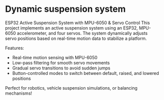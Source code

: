 # Dynamic suspension system
 
ESP32 Active Suspension System with MPU-6050 & Servo Control
This project implements an active suspension system using an ESP32, MPU-6050 accelerometer, and four servos. The system dynamically adjusts servo positions based on real-time motion data to stabilize a platform.

Features:
- Real-time motion sensing with MPU-6050
- Low-pass filtering for smooth servo movements
- Gradual servo transitions to avoid sudden jumps
- Button-controlled modes to switch between default, raised, and lowered positions

Perfect for robotics, vehicle suspension simulations, or balancing mechanisms! 